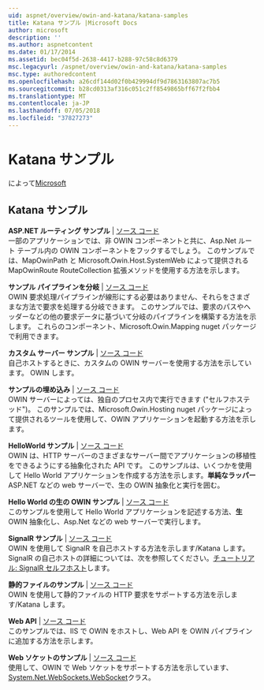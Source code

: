 ```yaml
---
uid: aspnet/overview/owin-and-katana/katana-samples
title: Katana サンプル |Microsoft Docs
author: microsoft
description: ''
ms.author: aspnetcontent
ms.date: 01/17/2014
ms.assetid: bec04f5d-2638-4417-b288-97c58c8d6379
msc.legacyurl: /aspnet/overview/owin-and-katana/katana-samples
msc.type: authoredcontent
ms.openlocfilehash: a26cdf144d02f0b429994df9d7863163807ac7b5
ms.sourcegitcommit: b28cd0313af316c051c2ff8549865bff67f2fbb4
ms.translationtype: MT
ms.contentlocale: ja-JP
ms.lasthandoff: 07/05/2018
ms.locfileid: "37827273"
---
```

<a name="katana-samples"></a>Katana サンプル
====================
によって[Microsoft](https://github.com/microsoft)

## <a name="katana-samples"></a>Katana サンプル

**ASP.NET ルーティング サンプル** | [ソース コード](http://aspnet.codeplex.com/sourcecontrol/latest#Samples/Katana/AspNetRoutes/ReadMe.txt)  
一部のアプリケーションでは、非 OWIN コンポーネントと共に、Asp.Net ルート テーブル内の OWIN コンポーネントをフックするでしょう。 このサンプルでは、MapOwinPath と Microsoft.Owin.Host.SystemWeb によって提供される MapOwinRoute RouteCollection 拡張メソッドを使用する方法を示します。

**サンプル パイプラインを分岐** | [ソース コード](http://aspnet.codeplex.com/sourcecontrol/latest#Samples/Katana/BranchingPipelines/ReadMe.txt)  
OWIN 要求処理パイプラインが線形にする必要はありません、それらをさまざまな方法で要求を処理する分岐できます。 このサンプルでは、要求のパスやヘッダーなどの他の要求データに基づいて分岐のパイプラインを構築する方法を示します。 これらのコンポーネント、Microsoft.Owin.Mapping nuget パッケージで利用できます。

**カスタム サーバー サンプル** | [ソース コード](http://aspnet.codeplex.com/sourcecontrol/latest#Samples/Katana/CustomServer/MyCustomServer/CustomServer.cs)   
自己ホストするときに、カスタムの OWIN サーバーを使用する方法を示しています。 OWIN します。

**サンプルの埋め込み** | [ソース コード](http://aspnet.codeplex.com/sourcecontrol/latest#Samples/Katana/Embedded/ReadMe.txt)  
OWIN サーバーによっては、独自のプロセス内で実行できます (&quot;セルフホステッド&quot;)。 このサンプルでは、Microsoft.Owin.Hosting nuget パッケージによって提供されるツールを使用して、OWIN アプリケーションを起動する方法を示します。

**HelloWorld サンプル** | [ソース コード](http://aspnet.codeplex.com/sourcecontrol/latest#Samples/Katana/HelloWorld/ReadMe.txt)  
OWIN は、HTTP サーバーのさまざまなサーバー間でアプリケーションの移植性をできるようにする抽象化された API です。 このサンプルは、いくつかを使用して Hello World アプリケーションを作成する方法を示します。**単純なラッパー** ASP.NET などの web サーバーで、生の OWIN 抽象化と実行を囲む。

**Hello World の生の OWIN サンプル** | [ソース コード](http://aspnet.codeplex.com/sourcecontrol/latest#Samples/Katana/HelloWorldRawOwin/ReadMe.txt)  
このサンプルを使用して Hello World アプリケーションを記述する方法、**生**OWIN 抽象化し、Asp.Net などの web サーバーで実行します。

**SignalR サンプル** | [ソース コード](http://aspnet.codeplex.com/sourcecontrol/latest#Samples/Katana/SignalR/Program.cs)  
OWIN を使用して SignalR を自己ホストする方法を示します/Katana します。 SignalR の自己ホストの詳細については、次を参照してください。[チュートリアル: SignalR セルフホスト](../../../signalr/overview/deployment/tutorial-signalr-self-host.md)します。

**静的ファイルのサンプル** | [ソース コード](http://aspnet.codeplex.com/sourcecontrol/latest#Samples/Katana/StaticFilesSample/Startup.cs)   
OWIN を使用して静的ファイルの HTTP 要求をサポートする方法を示します/Katana します。

**Web API** | [ソース コード](http://aspnet.codeplex.com/sourcecontrol/latest#Samples/Katana/WebApi/ReadMe.txt)   
このサンプルでは、IIS で OWIN をホストし、Web API を OWIN パイプラインに追加する方法を示します。

**Web ソケットのサンプル** | [ソース コード](http://aspnet.codeplex.com/sourcecontrol/latest#Samples/Katana/WebSocketSample/WebSocketServer/Startup.cs)   
使用して、OWIN で Web ソケットをサポートする方法を示しています、 [System.Net.WebSockets.WebSocket](https://msdn.microsoft.com/library/system.net.websockets.websocket(v=vs.110).aspx)クラス。
